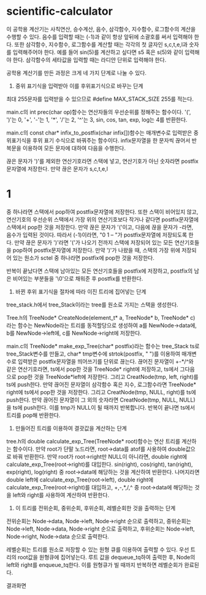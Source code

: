 # scientific-calculator

이 공학용 계산기는 사칙연산, 승수계산, 음수, 삼각함수, 지수함수, 로그함수의 계산을 수행할 수 있다. 음수를 입력할 때는 (-1)과 같이 항상 앞뒤에 소괄호를 써서 입력해야 한다. 또한 삼각함수, 지수함수, 로그함수를 계산할 때는 각각의 첫 글자인 s,c,t,e,l과 숫자를 입력해주어야 한다. 예를 들어 sin(5)를 계산하고 싶다면 s5 혹은 s(5)와 같이 입력해야 한다. 삼각함수의 세타값을 입력할 때는 라디안 단위로 입력해야 한다.

공학용 계산기를 만든 과정은 크게 네 가지 단계로 나눌 수 있다.

1. 중위 표기식을 입력받아 이를 후위표기식으로 바꾸는 단계

최대 255문자를 입력받을 수 있으므로 #define MAX\_STACK\_SIZE 255를 적는다.

main.c의 int prec(char op)함수는 연산자들의 우선순위를 정해주는 함수이다. '(', ')'는 0, '+', '-'는 1, '\*', '/'는 2, '^'는 3, sin, cos, tan, exp, log는 4를 반환한다.

main.c의 const char\* infix\_to\_postfix(char infix[])함수는 매개변수로 입력받은 중위표기식을 후위 표기 수식으로 바꿔주는 함수이다. infix문자열을 한 문자씩 끊어서 반복문을 이용하여 모든 문자에 대하여 다음을 수행한다.

끊은 문자가 ')'를 제외한 연산기호라면 스택에 넣고, 연산기호가 아닌 숫자라면 postfix문자열에 저장한다.
만약 끊은 문자가 s,c,t,e,l

# 1
중 하나라면 스택에서 pop하여 postfix문자열에 저장한다. 또한 스택이 비어있지 않고, 연산기호의 우선순위 스택에서 가장 위의 연산기호보다 작거나 같다면 postfix문자열에 스택에서 pop한 것을 저장한다.
만약 끊은 문자가 '('이고, 다음에 끊을 문자가 -라면, 음수가 입력된 것이다. 따라서 (-1)이라면, "0 1 – "가 postfix문자열에 저장되도록 한다.
만약 끊은 문자가 ')'라면 '('가 나오기 전까지 스택에 저장되어 있는 모든 연산기호들을 pop하여 postfix문자열에 저장한다. 만약 ')'가 나왔을 때, 스택의 가장 위에 저장되어 있는 원소가 sctel 중 하나라면 postfix에 pop한 것을 저장한다.

반복이 끝났다면 스택에 남아있는 모든 연산기호들을 postfix에 저장하고, postfix의 남은 비어있는 부분들을 '\0'으로 채워준 후 postfix를 반환한다.

1. 바뀐 후위 표기식을 절차에 따라 이진 트리에 집어넣는 단계

tree\_stack.h에서 tree\_Stack이라는 tree를 원소로 가지는 스택을 생성한다.

Tree.h의 TreeNode\* CreateNode(element\_t\* a, TreeNode\* b, TreeNode\* c)라는 함수는 NewNode라는 트리를 동적할당으로 생성하여 a를 NewNode-\>data에, b를 NewNode-\>left에, c를 NewNode-\>right에 저장한다.

main.c의 TreeNode\* make\_exp\_Tree(char\* postfix)라는 함수는 tree\_Stack ts로 tree\_Stack변수를 만들고, char\* tmp변수에 strtok(postfix, " ")를 이용하여 매개변수로 입력받은 postfix문자열을 띄어쓰기를 단위로 끊는다.
끊어진 문자열이 +-\*/^와 같은 연산기호라면, ts에서 pop한 것을 TreeNode\* right에 저장하고, ts에서 그다음으로 pop한 것을 TreeNode\*left에 저장한다. 그리고 CreatNode(tmp, left, right)를 ts에 push한다.
만약 끊어진 문자열이 삼각함수 혹은 지수, 로그함수라면 TreeNode\* right에 ts에서 pop한 것을 저장한다. 그리고 CreatNode(tmp, NULL, right)를 ts에 push한다.
만약 끊어진 문자열이 그 외의 숫자라면 CreatNode(tmp, NULL, NULL)을 ts에 push한다.
이를 tmp가 NULL이 될 때까지 반복합니다. 반복이 끝나면 ts에서 트리를 pop해 반환한다.

1. 만들어진 트리를 이용하여 결괏값을 계산하는 단계

tree.h의 double calculate\_exp\_Tree(TreeNode\* root)함수는 연산 트리를 계산하는 함수이다.
만약 root가 단말 노드라면, root-\>data를 atof를 사용하여 double값으로 바꿔 반환한다.
만약 root가 root-\>right만 NULL이 아니라면, double right에 calculate\_exp\_Tree(root-\>right)를 대입한다. sin(right), cos(right), tan(right), exp(right), log(right) 중 root-\>data에 해당하는 것을 계산하여 반환한다.
나머지라면 double left에 calculate\_exp\_Tree(root-\>left), double right에
 calculate\_exp\_Tree(root-\>right)를 대입하고, +,-,\*,/,^ 중 root-\>data에 해당하는 것을 left와 right를 사용하여 계산하여 반환한다.

1. 이 트리를 전위순회, 중위순회, 후위순회, 레벨순회한 것을 출력하는 단계

전위순회는 Node-\>data, Node-\>left, Node-\>right 순으로 출력하고, 중위순회는 Node-\>left, Node-\>data, Node-\>right 순으로 출력하고, 후위순회는 Node-\>left, Node-\>right, Node-\>data 순으로 출력한다.

레벨순회는 트리를 원소로 저장할 수 있는 원형 큐를 이용하여 출력할 수 있다. 우선 트리의 root값을 원형큐에 집어넣는다. 루트 값을 dequeue\_tq하여 출력한 후, Node의 left와 right를 enqueue\_tq한다. 이를 원형큐가 빌 때까지 반복하면 레벨순회가 완료된다.

결과화면

